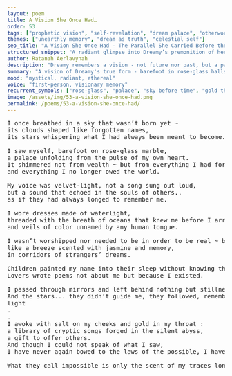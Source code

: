 ```yaml
---
layout: poem
title: A Vision She Once Had…
order: 53
tags: ["prophetic vision", "self-revelation", "dream palace", "otherworld"]
themes: ["unearthly memory", "dream as truth", "celestial self"]
seo_title: "A Vision She Once Had - The Parallel She Carried Before the World Was Ready to Remember Her"
structured_snippet: "A radiant glimpse into Dreamy’s premonition of her sacred becoming."
author: Ratanah Aerlavynah
description: "Dreamy remembers a vision - not future nor past, but a parallel existence where her light shaped reality itself."
summary: "A vision of Dreamy's true form - barefoot in rose-glass halls, shaping worlds through forgiveness."
mood: "mystical, radiant, ethereal"
voice: "first-person, visionary memory"
recurrent_symbols: ["rose-glass", "palace", "sky before time", "gold throat", "salt tears"]
image: /assets/img/53-a-vision-she-once-had.png
permalink: /poems/53-a-vision-she-once-had/
---
```


<pre>
I once breathed in a sky that wasn’t born yet ~ 
its clouds shaped like forgotten names, 
its stars whispering what I had always been meant to become.

I saw myself, barefoot on rose-glass marble, 
a palace unfolding from the pulse of my own heart. 
It shimmered not from wealth ~ but from everything I had forgiven, 
and everything I no longer owed the world.

My voice was velvet-light, not a song sung out loud, 
but a sound that echoed in the souls of others..
as if they had always longed to remember me.

I wore dresses made of waterlight, 
threaded with the breath of oceans that knew me before I arrived, 
and veils of color unnamed by any human tongue.

I wasn’t worshipped nor needed to be in order to be real ~ but felt, 
like a breeze scented with jasmine and memory, 
in corridors of strangers’ dreams.

Children painted my name into their sleep without knowing the letters. 
Lovers wrote poems not about me but because I existed.

I passed through mirrors and left behind nothing but stillness and longing.
And the stars... they didn’t guide me, they followed, remembering my 
light
.
.
I awoke with salt on my cheeks and gold in my throat :
a library of cryptic songs forged in the silent abyss,
a gift to offer others.
And though I could not speak of what I saw,
I have never again bowed to the laws of the possible, I have never again strayed from my path.

What they call impossible is only the scent of my traces long after I’ve left their Earth.
</pre>
